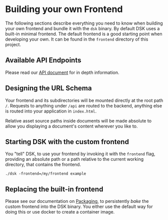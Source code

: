 # Building your own Frontend

The following sections describe everything you need to know when building your own frontend
and bundle it with the `dsk` binary. By default DSK uses a built-in minimal frontend. The default frontend
is a good starting point when developing your own. It can be found in the `frontend` directory of
this project.

## Available API Endpoints

Please read our [API document](Architecture/API) for in depth information.

## Designing the URL Schema

Your frontend and its subdirectories will be mounted directly at the root path
`/`. Requests to anything under `/api` are routed to the backend, anything else
is routed into your application in `index.html`.

Relative asset source paths inside documents will be made absolute to allow you
displaying a document's content wherever you like to.

## Starting DSK with the custom frontend

You "tell" DSK, to use your frontend by invoking it with the `frontend` flag,
providing an absolute path or a path relative to the current working directory,
that contains the frontend.

```
./dsk -frontend=/my/frontend example
```

## Replacing the built-in frontend

Please see our documentation on [Packaging](/DSK-in-Production/Packaging),
to persistently _bake_  the custom frontend into the DSK binary. You either
use the default way for doing this or use docker to create a container image.
